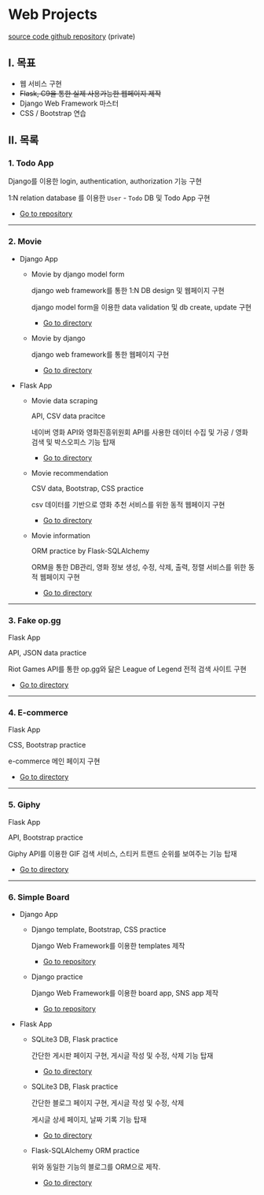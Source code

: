 # Web Projects

[source code github repository](https://github.com/jiwookseo/web_projects) (private)



## I. 목표

+ 웹 서비스 구현
+ ~~Flask, C9을 통한 실제 사용가능한 웹페이지 제작~~
+ Django Web Framework 마스터
+ CSS / Bootstrap 연습



## II. 목록

### 1. Todo App

Django를 이용한 login, authentication, authorization 기능 구현

1:N relation database 를 이용한 `User` - `Todo` DB 및 Todo App 구현

- [Go to repository](https://github.com/jiwookseo/web_projects/tree/master/Django_App/todo)

---

### 2. Movie

* Django App
  * Movie by django model form

    django web framework를 통한 1:N DB design 및 웹페이지 구현

    django model form을 이용한 data validation 및 db create, update 구현

    - [Go to directory](https://github.com/jiwookseo/web_projects/tree/master/Django_App/movie_django_ModelForm)

    

  * Movie by django

    django web framework를 통한 웹페이지 구현

    * [Go to directory](https://github.com/jiwookseo/web_projects/tree/master/Django_App/movie_django)

  

* Flask App

  * Movie data scraping

    API, CSV data pracitce

    네이버 영화 API와 영화진흥위원회 API를 사용한 데이터 수집 및 가공 / 영화 검색 및 박스오피스 기능 탑재  

    * [Go to directory](https://github.com/jiwookseo/web_projects/tree/master/Flask_App/movie_data_scraping)

    

  * Movie recommendation

    CSV data, Bootstrap, CSS practice

    csv 데이터를 기반으로 영화 추천 서비스를 위한 동적 웹페이지 구현

    - [Go to directory](https://github.com/jiwookseo/web_projects/tree/master/Flask_App/movie_recommendation)

    

  * Movie information

    ORM practice by Flask-SQLAlchemy

    ORM을 통한 DB관리, 영화 정보 생성, 수정, 삭제, 출력, 정렬 서비스를 위한 동적 웹페이지 구현

    * [Go to directory](https://github.com/jiwookseo/web_projects/tree/master/Flask_App/movie_information)

---

### 3. Fake op.gg

Flask App

API, JSON data practice

Riot Games API를 통한 op.gg와 닮은 League of Legend 전적 검색 사이트 구현

- [Go to directory](https://github.com/jiwookseo/web_projects/tree/master/Flask_App/fake_op.gg)

---

### 4. E-commerce

Flask App

CSS, Bootstrap practice

e-commerce 메인 페이지 구현

- [Go to directory](https://github.com/jiwookseo/web_projects/tree/master/Flask_App/e-commerce)

---

### 5. Giphy

Flask App

API, Bootstrap practice

Giphy API를 이용한 GIF 검색 서비스, 스티커 트랜드 순위를 보여주는 기능 탑재

- [Go to directory](https://github.com/jiwookseo/web_projects/tree/master/Flask_App/giphy)

---

### 6. Simple Board

- Django App

  - Django template, Bootstrap, CSS practice 

    Django Web Framework를 이용한 templates 제작

    - [Go to repository](https://github.com/jiwookseo/web_projects/tree/master/Django_App/django_templates)

    

  - Django practice

    Django Web Framework를 이용한 board app, SNS app 제작

    - [Go to repository](https://github.com/jiwookseo/web_projects/tree/master/Django_App/django_practice)

    

* Flask App
  * SQLite3 DB, Flask practice 

    간단한 게시판 페이지 구현, 게시글 작성 및 수정, 삭제 기능 탑재

    * [Go to directory](https://github.com/jiwookseo/web_projects/tree/master/Flask_App/simple_board)

    

  * SQLite3 DB, Flask practice 

    간단한 블로그 페이지 구현, 게시글 작성 및 수정, 삭제 

    게시글 상세 페이지, 날짜 기록 기능 탑재

    - [Go to directory](https://github.com/jiwookseo/web_projects/tree/master/Flask_App/blog)

    

  * Flask-SQLAlchemy ORM practice   

    위와 동일한 기능의 블로그를 ORM으로 제작.  

    * [Go to directory](https://github.com/jiwookseo/web_projects/tree/master/Flask_App/blog_by_orm)

